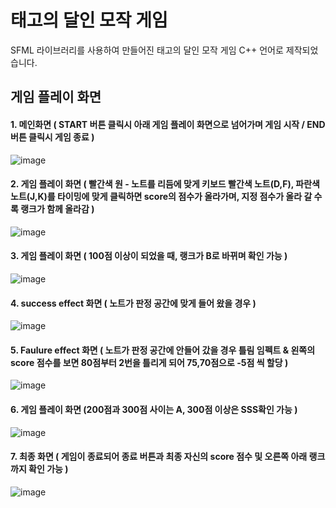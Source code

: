 # 태고의 달인 모작 게임

SFML 라이브러리를 사용하여 만들어진 태고의 달인 모작 게임
C++ 언어로 제작되었습니다.

## 게임 플레이 화면

#### 1. 메인화면 ( START 버튼 클릭시 아래 게임 플레이 화면으로 넘어가며 게임 시작 / END 버튼 클릭시 게임 종료 )

![image](https://github.com/byesun/SFML_Rhythm_Game/assets/85074113/be937537-307c-4aae-a700-e8888c23e2a5)

#### 2. 게임 플레이 화면 ( 빨간색 원 - 노트를 리듬에 맞게 키보드 빨간색 노트(D,F), 파란색 노트(J,K)를 타이밍에 맞게 클릭하면 score의 점수가 올라가며, 지정 점수가 올라 갈 수록 랭크가 함께 올라감 )

![image](https://github.com/byesun/SFML_Rhythm_Game/assets/85074113/0c82090f-74e5-4d69-994d-d13d75a20ee4)

#### 3. 게임 플레이 화면 ( 100점 이상이 되었을 때, 랭크가 B로 바뀌며 확인 가능 )

![image](https://github.com/byesun/SFML_Rhythm_Game/assets/85074113/735da623-8bce-427a-b130-c6257d9f7b4a)

#### 4. success effect 화면 ( 노트가 판정 공간에 맞게 들어 왔을 경우 )

![image](https://github.com/byesun/SFML_Rhythm_Game/assets/85074113/49cb9448-8b64-429f-a199-dcbdbc5e08f2)

#### 5. Faulure effect 화면 ( 노트가 판정 공간에 안들어 갔을 경우 틀림 임펙트 & 왼쪽의 score 점수를 보면 80점부터 2번을 틀리게 되어 75,70점으로 -5점 씩 할당 )

![image](https://github.com/byesun/SFML_Rhythm_Game/assets/85074113/4b3de564-6286-467c-b69d-944987e24f68)

#### 6. 게임 플레이 화면 (200점과 300점 사이는 A, 300점 이상은 SSS확인 가능 )

![image](https://github.com/byesun/SFML_Rhythm_Game/assets/85074113/21384710-8e42-45a7-89be-24bfaf284215)

#### 7. 최종 화면 ( 게임이 종료되어 종료 버튼과 최종 자신의 score 점수 및 오른쪽 아래 랭크까지 확인 가능 )

![image](https://github.com/byesun/SFML_Rhythm_Game/assets/85074113/1528e78b-88dc-4ca6-ad9f-156ff5eac5a3)
